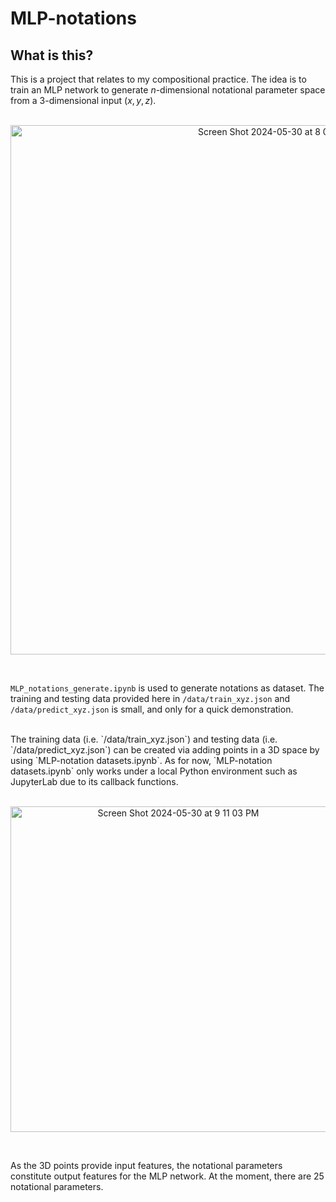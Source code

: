 # MLP-notations

## What is this?
This is a project that relates to my compositional practice. The idea is to train an MLP network to generate $n$-dimensional notational parameter space from a 3-dimensional input $(x, y, z)$.
<br>
<br>
<p align="center">
<img width="847" alt="Screen Shot 2024-05-30 at 8 08 57 PM" src="https://github.com/hayakzan/MLP-notations/assets/61164329/a4ea71d8-7ef2-4cf1-ba77-6d9628918e44">
</p>
<br>

`MLP_notations_generate.ipynb` is used to generate notations as dataset. The training and testing data provided here in `/data/train_xyz.json` and `/data/predict_xyz.json` is small, and only for a quick demonstration. 

<br>
The training data (i.e. `/data/train_xyz.json`) and testing data (i.e. `/data/predict_xyz.json`) can be created via adding points in a 3D space by using `MLP-notation datasets.ipynb`. As for now, `MLP-notation datasets.ipynb` only works under a local Python environment such as JupyterLab due to its callback functions.
<br>
<br>
<p align="center">
<img width="521" alt="Screen Shot 2024-05-30 at 9 11 03 PM" src="https://github.com/hayakzan/MLP-notations/assets/61164329/a6d5272e-488c-4d15-8478-b2dd96ebcb57">
</p>
<br>

As the 3D points provide input features, the notational parameters constitute output features for the MLP network. At the moment, there are 25 notational parameters. 
